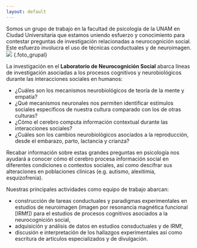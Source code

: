 ```yaml
---
layout: default 
---
```

Somos un grupo de trabajo en la facultad de psicología de la UNAM en Ciudad Universitaria que estamos uniendo esfuerzo y conocimiento para contestar preguntas de investigación relacionadas a neurocognición social. Este esfuerzo involucra el uso de técnicas conductuales y de neuroimagen.
![](LabNeurocogcial.png) {.foto_grupal}

La investigación en el **Laboratorio de Neurocognición Social** abarca líneas de investigación asociadas a los procesos cognitivos y neurobiológicos durante las interacciones sociales en humanos: 

  + ¿Cuáles son los mecanismos neurobiológicos de teoría de la mente y empatía? 
  + ¿Qué mecanismos neuronales nos permiten identificar estímulos sociales específicos de nuestra cultura comparado con los de otras culturas? 
  + ¿Cómo el cerebro computa información contextual durante las interacciones sociales? 
  + ¿Cuáles son los cambios neurobiológicos asociados a la reproducción, desde el embarazo, parto, lactancia y crianza? 

Recabar información sobre estas grandes preguntas en psicología nos ayudará a conocer cómo el cerebro procesa información social en diferentes condiciones o contextos sociales, así como descifrar sus alteraciones en poblaciones clínicas (e.g. autismo, alexitimia, esquizofrenia).

Nuestras principales actividades como equipo de trabajo abarcan: 
  + construcción de tareas conductuales y paradigmas experimentales en estudios de neuroimagen (imagen por resonancia magnética funcional [IRMf]) para el estudios de procesos cognitivos asociados a la neurocognición social,
  + adquisición y análisis de datos en estudios consductuales y de IRMf,
  + discusión e interpretación de los hallazgos experimentales así como escritura de artículos especializados y de divulgación.
